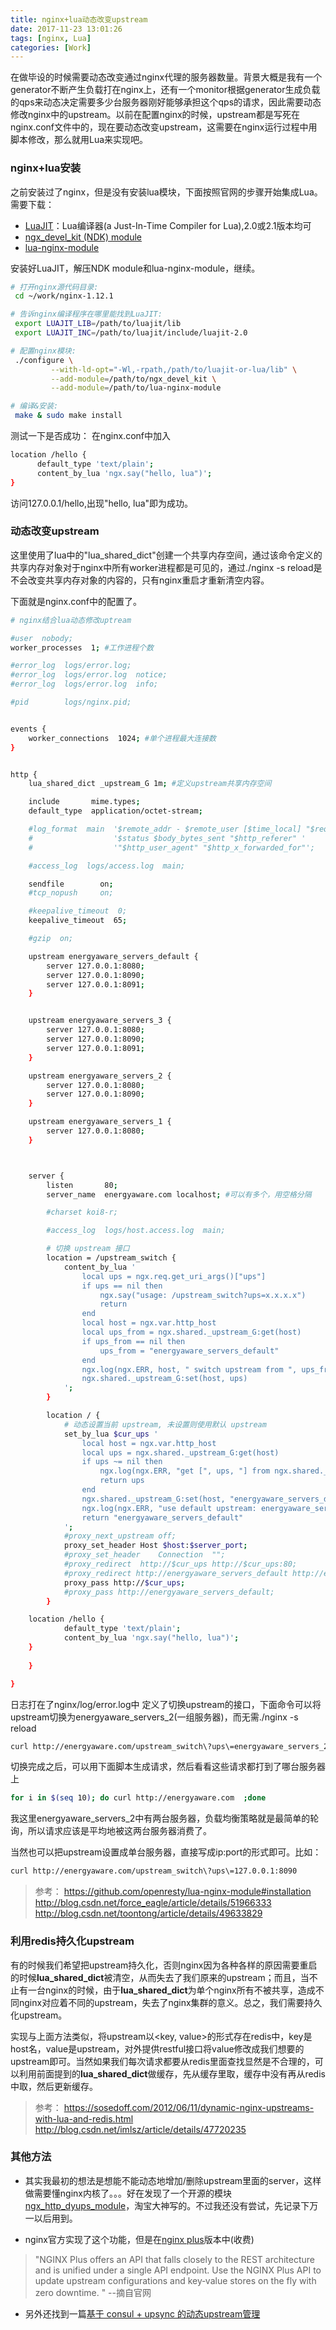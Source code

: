 ```yaml
---
title: nginx+lua动态改变upstream
date: 2017-11-23 13:01:26
tags: [nginx, Lua]
categories: [Work]
---
```



在做毕设的时候需要动态改变通过nginx代理的服务器数量。背景大概是我有一个generator不断产生负载打在nginx上，还有一个monitor根据generator生成负载的qps来动态决定需要多少台服务器刚好能够承担这个qps的请求，因此需要动态修改nginx中的upstream。以前在配置nginx的时候，upstream都是写死在nginx.conf文件中的，现在要动态改变upstream，这需要在nginx运行过程中用脚本修改，那么就用Lua来实现吧。

### nginx+lua安装
之前安装过了nginx，但是没有安装lua模块，下面按照官网的步骤开始集成Lua。
需要下载：
- [LuaJIT](http://luajit.org/download.html)：Lua编译器(a Just-In-Time Compiler for Lua),2.0或2.1版本均可
- [ngx_devel_kit (NDK) module](https://github.com/simpl/ngx_devel_kit/tags)
- [lua-nginx-module](https://github.com/openresty/lua-nginx-module/tags)

安装好LuaJIT，解压NDK module和lua-nginx-module，继续。

``` bash
# 打开nginx源代码目录:
 cd ~/work/nginx-1.12.1

# 告诉nginx编译程序在哪里能找到LuaJIT:
 export LUAJIT_LIB=/path/to/luajit/lib
 export LUAJIT_INC=/path/to/luajit/include/luajit-2.0

# 配置nginx模块:
 ./configure \
         --with-ld-opt="-Wl,-rpath,/path/to/luajit-or-lua/lib" \
         --add-module=/path/to/ngx_devel_kit \
         --add-module=/path/to/lua-nginx-module

# 编译&安装:
 make & sudo make install
```

测试一下是否成功：
在nginx.conf中加入
``` bash
location /hello { 
      default_type 'text/plain'; 
      content_by_lua 'ngx.say("hello, lua")'; 
}
```
访问127.0.0.1/hello,出现"hello, lua"即为成功。

### 动态改变upstream
这里使用了lua中的"lua_shared_dict"创建一个共享内存空间，通过该命令定义的共享内存对象对于nginx中所有worker进程都是可见的，通过./nginx -s reload是不会改变共享内存对象的内容的，只有nginx重启才重新清空内容。

下面就是nginx.conf中的配置了。

``` bash
# nginx结合lua动态修改uptream

#user  nobody;
worker_processes  1; #工作进程个数

#error_log  logs/error.log;
#error_log  logs/error.log  notice;
#error_log  logs/error.log  info;

#pid        logs/nginx.pid;


events {
    worker_connections  1024; #单个进程最大连接数
}


http {
    lua_shared_dict _upstream_G 1m; #定义upstream共享内存空间

    include       mime.types;
    default_type  application/octet-stream;

    #log_format  main  '$remote_addr - $remote_user [$time_local] "$request" '
    #                  '$status $body_bytes_sent "$http_referer" '
    #                  '"$http_user_agent" "$http_x_forwarded_for"';

    #access_log  logs/access.log  main;

    sendfile        on;
    #tcp_nopush     on;

    #keepalive_timeout  0;
    keepalive_timeout  65;

    #gzip  on;

    upstream energyaware_servers_default {
        server 127.0.0.1:8080;
        server 127.0.0.1:8090;
        server 127.0.0.1:8091;
    }


    upstream energyaware_servers_3 {
        server 127.0.0.1:8080;
        server 127.0.0.1:8090;
        server 127.0.0.1:8091;
    }

    upstream energyaware_servers_2 {
        server 127.0.0.1:8080;
        server 127.0.0.1:8090;
    }

    upstream energyaware_servers_1 {
        server 127.0.0.1:8080;
    }



    server {
        listen       80;
        server_name  energyaware.com localhost; #可以有多个，用空格分隔

        #charset koi8-r;

        #access_log  logs/host.access.log  main;

        # 切换 upstream 接口  
        location = /upstream_switch {
            content_by_lua '
                local ups = ngx.req.get_uri_args()["ups"]
                if ups == nil then
                    ngx.say("usage: /upstream_switch?ups=x.x.x.x")
                    return
                end
                local host = ngx.var.http_host
                local ups_from = ngx.shared._upstream_G:get(host)
                if ups_from == nil then
                    ups_from = "energyaware_servers_default"
                end
                ngx.log(ngx.ERR, host, " switch upstream from ", ups_from, " to ", ups)
                ngx.shared._upstream_G:set(host, ups)
            ';
        }

        location / {
            # 动态设置当前 upstream, 未设置则使用默认 upstream  
            set_by_lua $cur_ups '
                local host = ngx.var.http_host
                local ups = ngx.shared._upstream_G:get(host)
                if ups ~= nil then
                    ngx.log(ngx.ERR, "get [", ups, "] from ngx.shared._upstream_G")
                    return ups
                end
                ngx.shared._upstream_G:set(host, "energyaware_servers_default")
                ngx.log(ngx.ERR, "use default upstream: energyaware_servers_default")
                return "energyaware_servers_default"
            ';
            #proxy_next_upstream off;
            proxy_set_header Host $host:$server_port;
            #proxy_set_header    Connection  "";
            #proxy_redirect  http://$cur_ups http://$cur_ups:80;
            #proxy_redirect http://energyaware_servers_default http://energyaware_servers_default:80;
            proxy_pass http://$cur_ups;
            #proxy_pass http://energyaware_servers_default;
        }

	location /hello { 
      	    default_type 'text/plain'; 
            content_by_lua 'ngx.say("hello, lua")'; 
	}
   
    }

}

```
日志打在了nginx/log/error.log中
定义了切换upstream的接口，下面命令可以将upstream切换为energyaware_servers_2(一组服务器)，而无需./nginx -s reload
``` bash
curl http://energyaware.com/upstream_switch\?ups\=energyaware_servers_2
```

切换完成之后，可以用下面脚本生成请求，然后看看这些请求都打到了哪台服务器上
``` bash
for i in $(seq 10); do curl http://energyaware.com  ;done
```
我这里energyaware_servers_2中有两台服务器，负载均衡策略就是最简单的轮询，所以请求应该是平均地被这两台服务器消费了。

当然也可以把upstream设置成单台服务器，直接写成ip:port的形式即可。比如：
``` bash
curl http://energyaware.com/upstream_switch\?ups\=127.0.0.1:8090
```

> 参考：
https://github.com/openresty/lua-nginx-module#installation
http://blog.csdn.net/force_eagle/article/details/51966333
http://blog.csdn.net/toontong/article/details/49633829

### 利用redis持久化upstream

有的时候我们希望把upstream持久化，否则nginx因为各种各样的原因需要重启的时候**lua_shared_dict**被清空，从而失去了我们原来的upstream；而且，当不止有一台nginx的时候，由于**lua_shared_dict**为单个nginx所有不被共享，造成不同nginx对应着不同的upstream，失去了nginx集群的意义。总之，我们需要持久化upstream。

实现与上面方法类似，将upstream以<key, value>的形式存在redis中，key是host名，value是upstream，对外提供restful接口将value修改成我们想要的upstream即可。当然如果我们每次请求都要从redis里面查找显然是不合理的，可以利用前面提到的**lua_shared_dict**做缓存，先从缓存里取，缓存中没有再从redis中取，然后更新缓存。

> 参考：
  https://sosedoff.com/2012/06/11/dynamic-nginx-upstreams-with-lua-and-redis.html
  http://blog.csdn.net/imlsz/article/details/47720235

### 其他方法
- 其实我最初的想法是想能不能动态地增加/删除upstream里面的server，这样做需要懂nginx内核了。。。好在发现了一个开源的模块[ngx_http_dyups_module](https://github.com/yzprofile/ngx_http_dyups_module)，淘宝大神写的。不过我还没有尝试，先记录下万一以后用到。

- nginx官方实现了这个功能，但是在[nginx plus](https://www.nginx.com/products/nginx/load-balancing/#load-balancing-api)版本中(收费)
> "NGINX Plus offers an API that falls closely to the REST architecture and is unified under a single API endpoint. Use the NGINX Plus API to update upstream configurations and key‑value stores on the fly with zero downtime. " 
--摘自官网

- 另外还找到一篇[基于 consul + upsync 的动态upstream管理](http://www.jianshu.com/p/35b03c82f9fd)

